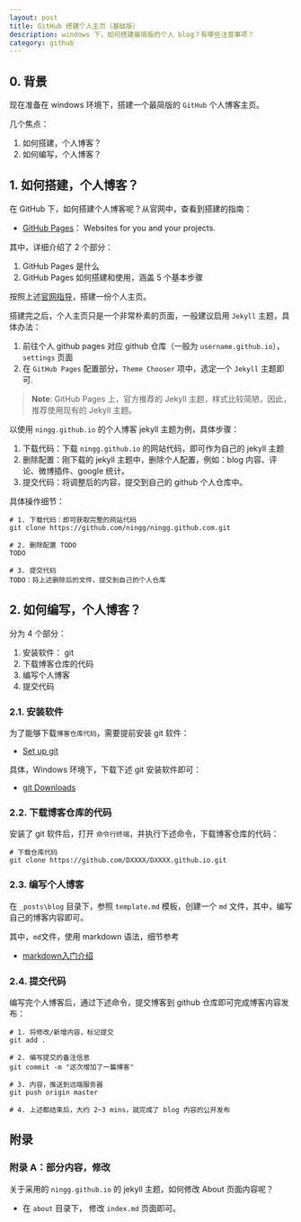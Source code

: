 ```yaml
---
layout: post
title: GitHub 搭建个人主页（基础版）
description: windows 下，如何搭建最简版的个人 blog？有哪些注意事项？
category: github
---
```


## 0. 背景

现在准备在 windows 环境下，搭建一个最简版的 `GitHub` 个人博客主页。

几个焦点：

1. 如何搭建，个人博客？
2. 如何编写，个人博客？

## 1. 如何搭建，个人博客？

在 GitHub 下，如何搭建个人博客呢？从官网中，查看到搭建的指南：

* [GitHub Pages]： Websites for you and your projects.

其中，详细介绍了 2 个部分：

1. GitHub Pages 是什么
2. GitHub Pages 如何搭建和使用，涵盖 5 个基本步骤

按照上述[官网指导][GitHub Pages]，搭建一份个人主页。

搭建完之后，个人主页只是一个非常朴素的页面，一般建议启用 `Jekyll` 主题，具体办法：

1. 前往个人 github pages 对应 github 仓库（一般为 `username.github.io`）， `settings` 页面
2. 在 `GitHub Pages` 配置部分，`Theme Chooser` 项中，选定一个 `Jekyll` 主题即可.

> **Note**: GitHub Pages 上，官方推荐的 Jekyll 主题，样式比较简陋，因此，推荐使用现有的 Jekyll 主题。

以使用 `ningg.github.io` 的个人博客 jekyll 主题为例，具体步骤：

1. 下载代码：下载 `ningg.github.io` 的网站代码，即可作为自己的 jekyll 主题
2. 删除配置：刚下载的 jekyll 主题中，删除个人配置，例如：blog 内容、评论、微博插件、google 统计。
3. 提交代码：将调整后的内容，提交到自己的 github 个人仓库中。

具体操作细节：

```
# 1. 下载代码：即可获取完整的网站代码
git clone https://github.com/ningg/ningg.github.com.git 

# 2. 删除配置 TODO
TODO

# 3. 提交代码
TODO：将上述删除后的文件，提交到自己的个人仓库
```

## 2. 如何编写，个人博客？

分为 4 个部分：

1. 安装软件： git 
2. 下载博客仓库的代码
3. 编写个人博客
4. 提交代码


### 2.1. 安装软件

为了能够下载`博客仓库代码`，需要提前安装 git 软件：

* [Set up git](https://help.github.com/en/articles/set-up-git)

具体，Windows 环境下，下载下述 git 安装软件即可：

* [git Downloads](https://git-scm.com/downloads)


### 2.2. 下载博客仓库的代码

安装了 git 软件后，打开 `命令行终端`，并执行下述命令，下载博客仓库的代码：

```
# 下载仓库代码
git clone https://github.com/DXXXX/DXXXX.github.io.git
```


### 2.3. 编写个人博客

在 `_posts\blog` 目录下，参照 `template.md` 模板，创建一个 `md` 文件，其中，编写自己的博客内容即可。

其中，`md`文件，使用 markdown 语法，细节参考 

* [markdown入门介绍](http://ningg.top/introduction-to-markdown/)


### 2.4. 提交代码

编写完个人博客后，通过下述命令，提交博客到 github 仓库即可完成博客内容发布：

```
# 1. 将修改/新增内容，标记提交
git add .

# 2. 编写提交的备注信息
git commit -m "这次增加了一篇博客"

# 3. 内容，推送到远端服务器
git push origin master

# 4. 上述都结束后，大约 2~3 mins，就完成了 blog 内容的公开发布
```


## 附录

### 附录 A：部分内容，修改

关于采用的 `ningg.github.io` 的 jekyll 主题，如何修改 About 页面内容呢？

* 在 `about` 目录下， 修改 `index.md` 页面即可。






















[NingG]:    http://ningg.github.com		"NingG"

[GitHub Pages]:		https://pages.github.com/
